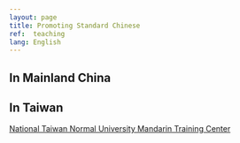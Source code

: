 ```yaml
---
layout: page
title: Promoting Standard Chinese
ref:  teaching
lang: English
---
```


<h2>In Mainland China</h2>

<h2>In Taiwan</h2>
 <a href="http://mtc.ntnu.edu.tw/eng"> National Taiwan Normal University Mandarin Training Center</a>
